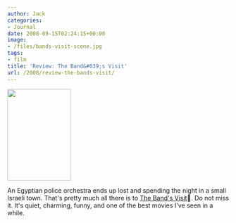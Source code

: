 ```yaml
---
author: Jack
categories:
- Journal
date: 2008-09-15T02:24:15+00:00
image:
- /files/bands-visit-scene.jpg
tags:
- film
title: 'Review: The Band&#039;s Visit'
url: /2008/review-the-bands-visit/
---
```


[<img src="/files//bands-visit-cover.jpg" alt="" title="bands-visit-cover" width="144" height="208" class="alignleft size-full wp-image-2686" />][1]
  
<span class="drop_cap">A</span>n Egyptian police orchestra ends up lost and spending the night in a small Israeli town. That's pretty much all there is to [The Band's Visit][2]. Do not miss it. It's quiet, charming, funny, and one of the best movies I've seen in a while.

 [1]: /files//bands-visit-cover.jpg
 [2]: http://www.rottentomatoes.com/m/bands_visit/